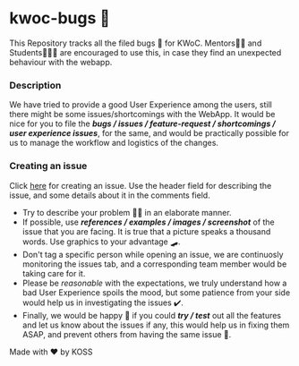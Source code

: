 # kwoc-bugs 🐛

This Repository tracks all the filed bugs 🐛 for KWoC. Mentors🧑‍🏫 and Students👨🏽‍🎓 are encouraged to use this, in case they find an unexpected behaviour with the webapp.

### Description
We have tried to provide a good User Experience among the users, still there might be some issues/shortcomings with the WebApp.
It would be nice for you to file the **_bugs / issues / feature-request / shortcomings / user experience issues_**, for the same, and
would be practically possible for us to manage the workflow and logistics of the changes.

### Creating an issue
Click [here](https://github.com/kossiitkgp/kwoc-bugs/issues/new/choose) for creating an issue. Use the header field for describing the issue, and some details about it in the comments field.

* Try to describe your problem 🐱‍💻 in an elaborate manner.
* If possible, use **_references / examples / images / screenshot_** of the issue that you are facing. It is true that a picture speaks a thousand words. Use graphics to your advantage 🛹.
* Don't tag a specific person while opening an issue, we are continuosly monitoring the issues tab, and a corresponding team member would be taking care for it.
* Please be _reasonable_ with the expectations, we truly understand how a bad User Experience spoils the mood, but some patience from your side would help us in investigating the issues ✔️.
* Finally, we would be happy 🤗 if you could **_try / test_** out all the features and let us know about the issues if any, this would help us in fixing them ASAP, and prevent others from having the same issue 🥳.

Made with <span class="heart">❤</span> by KOSS
